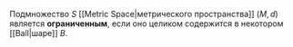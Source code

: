 
Подмножество $S$ [[Metric Space|метрического пространства]] $(M,d)$ является **ограниченным**, если оно целиком содержится в некотором [[Ball|шаре]] $B$.